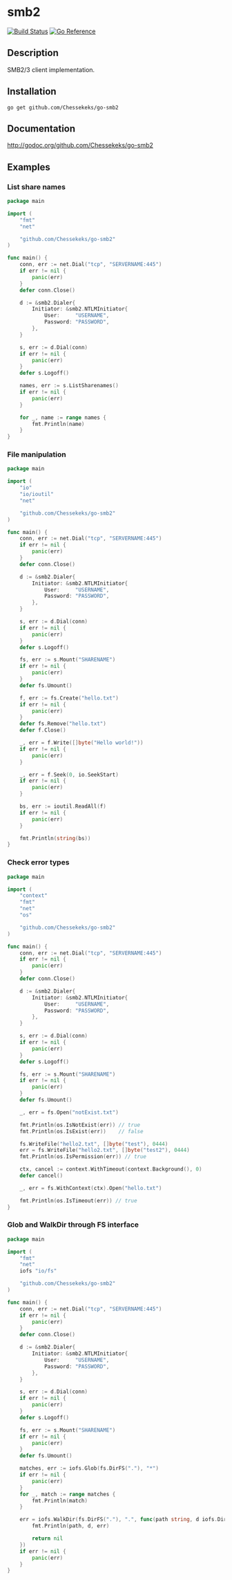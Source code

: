 smb2
====

[![Build Status](https://github.com/Chessekeks/go-smb2/actions/workflows/go.yml/badge.svg)](https://github.com/Chessekeks/go-smb2/actions/workflows/go.yml)
[![Go Reference](https://pkg.go.dev/badge/github.com/Chessekeks/go-smb2.svg)](https://pkg.go.dev/github.com/Chessekeks/go-smb2)

Description
-----------

SMB2/3 client implementation.

Installation
------------

`go get github.com/Chessekeks/go-smb2`

Documentation
-------------

http://godoc.org/github.com/Chessekeks/go-smb2

Examples
--------

### List share names ###

```go
package main

import (
	"fmt"
	"net"

	"github.com/Chessekeks/go-smb2"
)

func main() {
	conn, err := net.Dial("tcp", "SERVERNAME:445")
	if err != nil {
		panic(err)
	}
	defer conn.Close()

	d := &smb2.Dialer{
		Initiator: &smb2.NTLMInitiator{
			User:     "USERNAME",
			Password: "PASSWORD",
		},
	}

	s, err := d.Dial(conn)
	if err != nil {
		panic(err)
	}
	defer s.Logoff()

	names, err := s.ListSharenames()
	if err != nil {
		panic(err)
	}

	for _, name := range names {
		fmt.Println(name)
	}
}
```

### File manipulation ###

```go
package main

import (
	"io"
	"io/ioutil"
	"net"

	"github.com/Chessekeks/go-smb2"
)

func main() {
	conn, err := net.Dial("tcp", "SERVERNAME:445")
	if err != nil {
		panic(err)
	}
	defer conn.Close()

	d := &smb2.Dialer{
		Initiator: &smb2.NTLMInitiator{
			User:     "USERNAME",
			Password: "PASSWORD",
		},
	}

	s, err := d.Dial(conn)
	if err != nil {
		panic(err)
	}
	defer s.Logoff()

	fs, err := s.Mount("SHARENAME")
	if err != nil {
		panic(err)
	}
	defer fs.Umount()

	f, err := fs.Create("hello.txt")
	if err != nil {
		panic(err)
	}
	defer fs.Remove("hello.txt")
	defer f.Close()

	_, err = f.Write([]byte("Hello world!"))
	if err != nil {
		panic(err)
	}

	_, err = f.Seek(0, io.SeekStart)
	if err != nil {
		panic(err)
	}

	bs, err := ioutil.ReadAll(f)
	if err != nil {
		panic(err)
	}

	fmt.Println(string(bs))
}
```

### Check error types ###

```go
package main

import (
	"context"
	"fmt"
	"net"
	"os"

	"github.com/Chessekeks/go-smb2"
)

func main() {
	conn, err := net.Dial("tcp", "SERVERNAME:445")
	if err != nil {
		panic(err)
	}
	defer conn.Close()

	d := &smb2.Dialer{
		Initiator: &smb2.NTLMInitiator{
			User:     "USERNAME",
			Password: "PASSWORD",
		},
	}

	s, err := d.Dial(conn)
	if err != nil {
		panic(err)
	}
	defer s.Logoff()

	fs, err := s.Mount("SHARENAME")
	if err != nil {
		panic(err)
	}
	defer fs.Umount()

	_, err = fs.Open("notExist.txt")

	fmt.Println(os.IsNotExist(err)) // true
	fmt.Println(os.IsExist(err))    // false

	fs.WriteFile("hello2.txt", []byte("test"), 0444)
	err = fs.WriteFile("hello2.txt", []byte("test2"), 0444)
	fmt.Println(os.IsPermission(err)) // true

	ctx, cancel := context.WithTimeout(context.Background(), 0)
	defer cancel()

	_, err = fs.WithContext(ctx).Open("hello.txt")

	fmt.Println(os.IsTimeout(err)) // true
}
```

### Glob and WalkDir through FS interface ###

```go
package main

import (
	"fmt"
	"net"
	iofs "io/fs"

	"github.com/Chessekeks/go-smb2"
)

func main() {
	conn, err := net.Dial("tcp", "SERVERNAME:445")
	if err != nil {
		panic(err)
	}
	defer conn.Close()

	d := &smb2.Dialer{
		Initiator: &smb2.NTLMInitiator{
			User:     "USERNAME",
			Password: "PASSWORD",
		},
	}

	s, err := d.Dial(conn)
	if err != nil {
		panic(err)
	}
	defer s.Logoff()

	fs, err := s.Mount("SHARENAME")
	if err != nil {
		panic(err)
	}
	defer fs.Umount()

	matches, err := iofs.Glob(fs.DirFS("."), "*")
	if err != nil {
		panic(err)
	}
	for _, match := range matches {
		fmt.Println(match)
	}

	err = iofs.WalkDir(fs.DirFS("."), ".", func(path string, d iofs.DirEntry, err error) error {
		fmt.Println(path, d, err)

		return nil
	})
	if err != nil {
		panic(err)
	}
}
```
